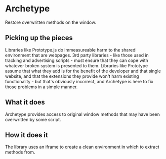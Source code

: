 # Archetype
Restore overwritten methods on the window.

## Picking up the pieces
Libraries like Prototype.js do immeasureable harm to the shared environment that are webpages. 3rd party libraries - like those used in tracking and advertising scripts - must ensure that they can cope with whatever broken system is presented to them. Libraries like Prototype assume that what they add is for the benefit of the developer and that single website, and that the extensions they provide won't harm existing functionality - but that's obviously incorrect, and Archetype is here to fix those problems in a simple manner.

## What it does
Archetype provides access to original window methods that may have been overwritten by some script.

## How it does it
The library uses an iframe to create a clean environment in which to extract methods from.
